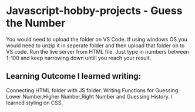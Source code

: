 # Javascript-hobby-projects - Guess the Number
You would need to upload the folder on VS Code.
If using windows OS you would need to unzip it in seperate folder and then upload that folder on to VS code.
Run the live server from HTML file.
Just type in numbers between 1-100 and keep narrowing down untill you reach your result.
## Learning Outcome I learned writing:
Connecting HTML folder with JS folder.
Writing Functions for Guessing Lower Number,Higher Number,Right Number and Guessing History.
I learned styling on CSS.
